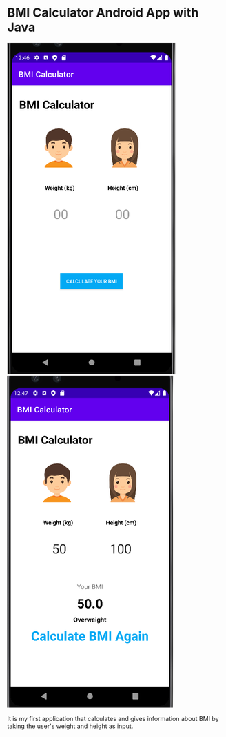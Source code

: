 # BMI Calculator Android App with Java

![first_view](https://github.com/tolgacobanoglu/BmiCalculator/blob/master/screenshots/first_view.PNG) 
![second_view](https://github.com/tolgacobanoglu/BmiCalculator/blob/master/screenshots/second_view.PNG)

It is my first application that calculates and gives information about BMI by taking the user's weight and height as input.
